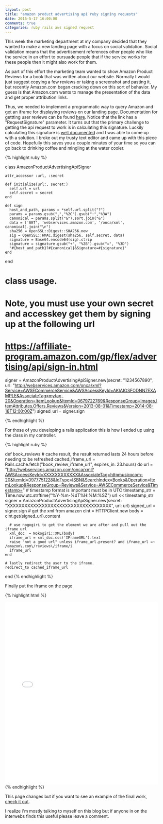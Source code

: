 ```yaml
---
layout: post
title: "amazon product advertising api ruby signing requests"
date: 2015-5-17 16:00:00
comments: true
categories: ruby rails aws signed request
---
```


This week the marketing department at my company decided that they wanted to make a new landing page with a focus on social validation.  Social validation means that the advertisement references other people who like the service in an effort to pursuade people that if the service works for these people then it might also work for them.

As part of this effort the marketing team wanted to show Amazon Product Reviews for a book that was written about our website.  Normally I would just suggest copying a few reviews or taking a screenshot and pasting it, but recently Amazon.com began cracking down on this sort of behavior.  My guess is that Amazon.com wants to manage the presentation of the data and get proper attribution links. 

Thus, we needed to implement a programmatic way to query Amazon and get an iframe for displaying reviews on our landing page.  Documentation for gettting user reviews can be found [here](http://docs.aws.amazon.com/AWSECommerceService/latest/DG/EX_RetrievingCustomerReviews.html).  Notice that the link has a "RequestSignature" parameter.  It turns out that the primary challenge to getting the api request to work is in calculating this signature.  Luckily calculating this signature is [well documented](http://docs.aws.amazon.com/AWSECommerceService/latest/DG/rest-signature.html) and I was able to come up with a solution. I broke out my trusty text editor and came up with this piece of code.  Hopefully this saves you a couple minutes of your time so you can go back to drinking coffee and mingling at the water cooler.

{% highlight ruby %}

  class AmazonProductAdvertisingApiSigner
    
    attr_accessor :url, :secret

    def initialize(url:, secret:)
      self.url = url
      self.secret = secret
    end

    def sign
      host_and_path, params = *self.url.split("?")
      params = params.gsub(",","%2C").gsub(":","%3A")
      canonical = params.split("&").sort.join("&")
      data = ['GET', 'webservices.amazon.com', '/onca/xml', canonical].join("\n")
      sha256 = OpenSSL::Digest::SHA256.new
      sig = OpenSSL::HMAC.digest(sha256, self.secret, data)
      signature = Base64.encode64(sig).strip
      signature = signature.gsub("+", "%2B").gsub("=", "%3D")
      "#{host_and_path}?#{canonical}&Signature=#{signature}"
    end

  end

  # class usage.  
  # Note, you must use your own secret and accesskey get them by signing up at the following url
  # https://affiliate-program.amazon.com/gp/flex/advertising/api/sign-in.html

  signer = AmazonProductAdvertisingApiSigner.new(secret: "1234567890", url: "http://webservices.amazon.com/onca/xml?Service=AWSECommerceService&AWSAccessKeyId=AKIAIOSFODNN7EXAMPLE&AssociateTag=mytag-20&Operation=ItemLookup&ItemId=0679722769&ResponseGroup=Images,ItemAttributes,Offers,Reviews&Version=2013-08-01&Timestamp=2014-08-18T12:00:00Z")
  signed_url = signer.sign

{% endhighlight %}

For those of you developing a rails application this is how I ended up using the class in my controller.

{% highlight ruby %}

  def book_reviews
    # cache result, the result returned lasts 24 hours before needing to be refreshed
    cached_iframe_url = Rails.cache.fetch("book_review_iframe_url", expires_in: 23.hours) do 
      url = "http://webservices.amazon.com/onca/xml?AWSAccessKeyId=XXXXXXXXXXXX&AssociateTag=httpmusicxcom-20&ItemId=0977751228&IdType=ISBN&SearchIndex=Books&Operation=ItemLookup&ResponseGroup=Reviews&Service=AWSECommerceService&Timestamp="
      # timestamp format is important must be in UTC 
      timestamp_str = Time.now.utc.strftime("%Y-%m-%dT%H:%M:%SZ")
      url << timestamp_str
      signer = AmazonProductAdvertisingApiSigner.new(secret: "XXXXXXXXXXXXXXXXXXXXXXXXXXXXXXXXXXXX", url: url)
      signed_url = signer.sign
      # get the xml from amazon
      clnt = HTTPClient.new
      body = clnt.get(signed_url).content

      # use nogogiri to get the element we are after and pull out the iframe url
      xml_doc  = Nokogiri::XML(body)
      iframe_url = xml_doc.css('IFrameURL').text
      raise "not a good url" unless iframe_url.present? and iframe_url =~ /amazon\.com\/reviews\/iframe/i
      iframe_url
    end

    # lastly redirect the user to the iframe. 
    redirect_to cached_iframe_url 

  end
{% endhighlight %}

Finally put the iframe on the page

{% highlight html %}
  <iframe width="100%" height="600" src="/public_contents/book_reviews" frameborder="0"></iframe>
{% endhighlight %}

This page changes but if you want to see an example of the final work, [check it out](http://www.musicxray.com/i-am-a-music-artist).

I realize i'm mostly talking to myself on this blog but if anyone in on the interwebs finds this useful please leave a comment.
